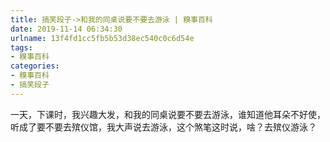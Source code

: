 ```yaml
---
title: 搞笑段子->和我的同桌说要不要去游泳 | 糗事百科
date: 2019-11-14 06:34:30
urlname: 13f4fd1cc5fb5b53d38ec540c0c6d54e
tags: 
- 糗事百科
categories:
- 糗事百科
- 搞笑段子
---
```

一天，下课时，我兴趣大发，和我的同桌说要不要去游泳，谁知道他耳朵不好使，听成了要不要去殡仪馆，我大声说去游泳，这个煞笔这时说，啥？去殡仪游泳？


